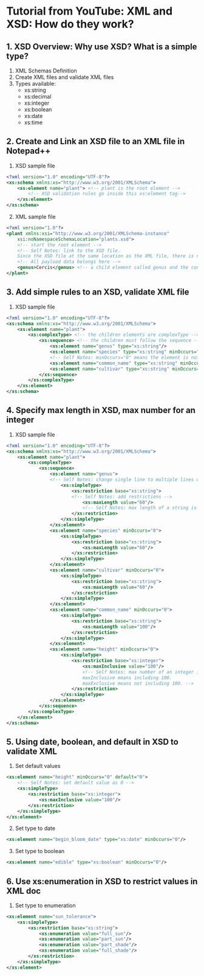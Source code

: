 # Tutorial from YouTube: XML and XSD: How do they work?
## 1. XSD Overview: Why use XSD? What is a simple type?
1. XML Schemas Definition
2. Create XML files and validate XML files
3. Types available:
    * xs:string
    * xs:decimal
    * xs:integer
    * xs:boolean
    * xs:date
    * xs:time
## 2. Create and Link an XSD file to an XML file in Notepad++
1. XSD sample file
```xml
<?xml version="1.0" encoding="UTF-8"?>
<xs:schema xmlns:xs="http://www.w3.org/2001/XMLSchema">
	<xs:element name="plant"> <!-- plant is the root element -->
	    <!-- XSD validation rules go inside this xs:element tag-->
    </xs:element>
</xs:schema>
```
2. XML sample file
```xml
<?xml version="1.0"?>
<plant xmlns:xsi="http://www.w3.org/2001/XMLSchema-instance"
    xsi:noNamespaceSchemaLocation="plants.xsd">
    <!-- start the root element -->
    <!-- Self Notes: link to the XSD file.
	Since the XSD file at the same location as the XML file, there is no path in this case. -->
    <!-- All payload data belongs here -->
    <genus>Cercis</genus> <!-- a child element called genus and the content is Cercis -->
</plant>
```
## 3. Add simple rules to an XSD, validate XML file
1. XSD sample file
```xml
<?xml version="1.0" encoding="UTF-8"?>
<xs:schema xmlns:xs="http://www.w3.org/2001/XMLSchema">
	<xs:element name="plant">
		<xs:complexType> <!-- the children elements are complexType -->
			<xs:sequence> <!-- the children must follow the sequence -->
				<xs:element name="genus" type="xs:string"/>
				<xs:element name="species" type="xs:string" minOccurs="0"/>
				<!-- Self Notes: minOccurs="0" means the element is not required -->
				<xs:element name="common_name" type="xs:string" minOccurs="0"/>
				<xs:element name="cultivar" type="xs:string" minOccurs="0"/>
			</xs:sequence>
		</xs:complexType>
	</xs:element>
</xs:schema>
```
## 4. Specify max length in XSD, max number for an integer
1. XSD sample file
```xml
<?xml version="1.0" encoding="UTF-8"?>
<xs:schema xmlns:xs="http://www.w3.org/2001/XMLSchema">
	<xs:element name="plant">
		<xs:complexType>
			<xs:sequence>
				<xs:element name="genus">
				<!-- Self Notes: change single line to multiple lines of element -->
					<xs:simpleType>
						<xs:restriction base="xs:string">
						<!-- Self Notes: add restrictions -->
							<xs:maxLength value="60"/>
							<!-- Self Notes: max length of a string is 60 -->
						</xs:restriction>
					</xs:simpleType>
				</xs:element>
				<xs:element name="species" minOccurs="0">
					<xs:simpleType>
						<xs:restriction base="xs:string">
							<xs:maxLength value="60"/>
						</xs:restriction>
					</xs:simpleType>
				</xs:element>
				<xs:element name="cultivar" minOccurs="0">
					<xs:simpleType>
						<xs:restriction base="xs:string">
							<xs:maxLength value="60"/>
						</xs:restriction>
					</xs:simpleType>
				</xs:element>
				<xs:element name="common_name" minOccurs="0">
					<xs:simpleType>
						<xs:restriction base="xs:string">
							<xs:maxLength value="100"/>
						</xs:restriction>
					</xs:simpleType>
				</xs:element>
				<xs:element name="height" minOccurs="0">
					<xs:simpleType>
						<xs:restriction base="xs:integer">
							<xs:maxInclusive value="100"/>
							<!-- Self Notes: max number of an integer is 100.
							maxInclusive means including 100.
							maxExclusive means not including 100. -->
						</xs:restriction>
					</xs:simpleType>
				</xs:element>
			</xs:sequence>
		</xs:complexType>
	</xs:element>
</xs:schema>
```
## 5. Using date, boolean, and default in XSD to validate XML
1. Set default values
```xml
<xs:element name="height" minOccurs="0" default="0">
	<!-- Self Notes: set default value as 0 -->
	<xs:simpleType>
		<xs:restriction base="xs:integer">
			<xs:maxInclusive value="100"/>
		</xs:restriction>
	</xs:simpleType>
</xs:element>
```
2. Set type to date
```xml
<xs:element name="begin_bloom_date" type="xs:date" minOccurs="0"/>
```
3. Set type to boolean
```xml
<xs:element name="edible" type="xs:boolean" minOccurs="0"/>
```
## 6. Use xs:enumeration in XSD to restrict values in XML doc
1. Set type to enumeration
```xml
<xs:element name="sun_tolerance">
	<xs:simpleType>
		<xs:restriction base="xs:string">
			<xs:enumeration value="full_sun"/>
			<xs:enumeration value="part_sun"/>
			<xs:enumeration value="part_shade"/>
			<xs:enumeration value="full_shade"/>
		</xs:restriction>
	</xs:simpleType>
</xs:element>
```